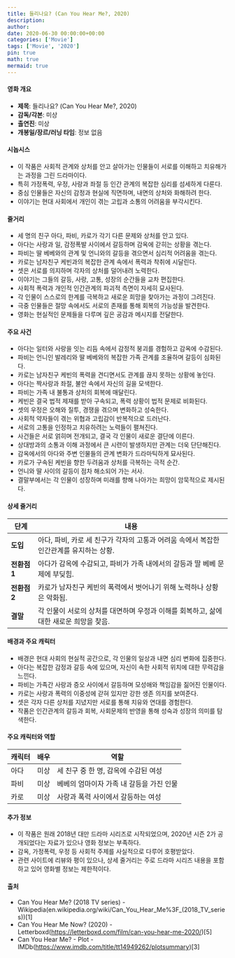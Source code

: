 ```yaml
---
title: 들리나요? (Can You Hear Me?, 2020)
description: 
author: 
date: 2020-06-30 00:00:00+00:00
categories: ['Movie']
tags: ['Movie', '2020']
pin: true
math: true
mermaid: true
---
```

#### 영화 개요

- **제목**: 들리나요? (Can You Hear Me?, 2020)  
- **감독/각본**: 미상  
- **출연진**: 미상  
- **개봉일/장르/러닝 타임**: 정보 없음  

#### 시놉시스

- 이 작품은 사회적 관계와 상처를 안고 살아가는 인물들이 서로를 이해하고 치유해가는 과정을 그린 드라마이다.  
- 특히 가정폭력, 우정, 사랑과 좌절 등 인간 관계의 복잡한 심리를 섬세하게 다룬다.  
- 중심 인물들은 자신의 감정과 현실에 직면하며, 내면의 상처와 화해하려 한다.  
- 이야기는 현대 사회에서 개인이 겪는 고립과 소통의 어려움을 부각시킨다.  

#### 줄거리

- 세 명의 친구 아다, 파비, 카로가 각기 다른 문제와 상처를 안고 있다.  
- 아다는 사랑과 일, 감정폭발 사이에서 갈등하며 감옥에 갇히는 상황을 겪는다.  
- 파비는 딸 베베와의 관계 및 언니와의 갈등을 겪으면서 심리적 어려움을 겪는다.  
- 카로는 남자친구 케빈과의 복잡한 관계 속에서 폭력과 착취에 시달린다.  
- 셋은 서로를 의지하며 각자의 상처를 덜어내려 노력한다.  
- 이야기는 그들의 갈등, 사랑, 고통, 성장의 순간들을 교차 편집한다.  
- 사회적 폭력과 개인적 인간관계의 파괴적 측면이 자세히 묘사된다.  
- 각 인물이 스스로의 한계를 극복하고 새로운 희망을 찾아가는 과정이 그려진다.  
- 극중 인물들은 절망 속에서도 서로의 존재를 통해 회복의 가능성을 발견한다.  
- 영화는 현실적인 문제들을 다루며 깊은 공감과 메시지를 전달한다.  

#### 주요 사건

- 아다는 일터와 사랑을 잇는 리듬 속에서 감정적 붕괴를 경험하고 감옥에 수감된다.  
- 파비는 언니인 발레리와 딸 베베와의 복잡한 가족 관계를 조율하며 갈등이 심화된다.  
- 카로는 남자친구 케빈의 폭력을 견디면서도 관계를 끊지 못하는 상황에 놓인다.  
- 아다는 짝사랑과 좌절, 불안 속에서 자신의 길을 모색한다.  
- 파비는 가족 내 불통과 상처의 회복에 매달린다.  
- 케빈은 결국 법적 제재를 받아 구속되고, 폭력 상황이 법적 문제로 비화된다.  
- 셋의 우정은 오해와 질투, 경쟁을 겪으며 변화하고 성숙한다.  
- 사회적 약자들이 겪는 위협과 고립감이 반복적으로 드러난다.  
- 서로의 고통을 인정하고 치유하려는 노력들이 펼쳐진다.  
- 사건들은 서로 얽히며 전개되고, 결국 각 인물이 새로운 결단에 이른다.  
- 상대방과의 소통과 이해 과정에서 큰 시련이 발생하지만 관계는 더욱 단단해진다.  
- 감옥에서의 아다와 주변 인물들의 관계 변화가 드라마틱하게 묘사된다.  
- 카로가 구속된 케빈을 향한 두려움과 상처를 극복하는 극적 순간.  
- 언니와 딸 사이의 갈등이 점차 해소되어 가는 서사.  
- 결말부에서는 각 인물이 성장하며 미래를 향해 나아가는 희망이 암묵적으로 제시된다.  

#### 상세 줄거리

| **단계**   | **내용**                                                            |
|------------|-------------------------------------------------------------------|
| **도입**  | 아다, 파비, 카로 세 친구가 각자의 고통과 어려움 속에서 복잡한 인간관계를 유지하는 상황. |
| **전환점 1** | 아다가 감옥에 수감되고, 파비가 가족 내에서의 갈등과 딸 베베 문제에 부딪힘.              |
| **전환점 2** | 카로가 남자친구 케빈의 폭력에서 벗어나기 위해 노력하나 상황은 악화됨.                  |
| **결말**  | 각 인물이 서로의 상처를 대면하며 우정과 이해를 회복하고, 삶에 대한 새로운 희망을 찾음.  |

#### 배경과 주요 캐릭터

- 배경은 현대 사회의 현실적 공간으로, 각 인물의 일상과 내면 심리 변화에 집중한다.  
- 아다는 복잡한 감정과 갈등 속에 있으며, 자신이 속한 사회적 위치에 대한 무력감을 느낀다.  
- 파비는 가족간 사랑과 증오 사이에서 갈등하며 모성애와 책임감을 짊어진 인물이다.  
- 카로는 사랑과 폭력의 이중성에 갇혀 있지만 강한 생존 의지를 보여준다.  
- 셋은 각자 다른 상처를 지녔지만 서로를 통해 치유와 연대를 경험한다.  
- 작품은 인간관계의 갈등과 회복, 사회문제의 반영을 통해 성숙과 성장의 의미를 탐색한다.  

#### 주요 캐릭터와 역할

| **캐릭터** | **배우** | **역할** |
|------------|----------|----------|
| 아다      | 미상     | 세 친구 중 한 명, 감옥에 수감된 여성 |
| 파비      | 미상     | 베베의 엄마이자 가족 내 갈등을 가진 인물 |
| 카로      | 미상     | 사랑과 폭력 사이에서 갈등하는 여성 |

#### 추가 정보

- 이 작품은 원래 2018년 대만 드라마 시리즈로 시작되었으며, 2020년 시즌 2가 공개되었다는 자료가 있으나 영화 정보는 부족하다.  
- 감옥, 가정폭력, 우정 등 사회적 주제를 사실적으로 다루어 호평받았다.  
- 관련 사이트에 리뷰와 평이 있으나, 상세 줄거리는 주로 드라마 시리즈 내용을 포함하고 있어 영화별 정보는 제한적이다.  

#### 출처

- Can You Hear Me? (2018 TV series) - Wikipedia(en.wikipedia.org/wiki/Can_You_Hear_Me%3F_(2018_TV_series))[1]  
- Can You Hear Me Now? (2020) - Letterboxd(https://letterboxd.com/film/can-you-hear-me-2020/)[5]  
- Can You Hear Me? - Plot - IMDb(https://www.imdb.com/title/tt14949262/plotsummary)[3]
